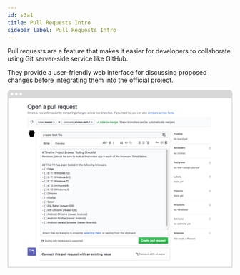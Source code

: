 ```yaml
---
id: s3a1
title: Pull Requests Intro
sidebar_label: Pull Requests Intro
---
```


Pull requests are a feature that makes it easier for developers to collaborate using Git server-side service like GitHub.

They provide a user-friendly web interface for discussing proposed changes before integrating them into the official project.

![xxx](https://raw.githubusercontent.com/ChickenKyiv/awesome-git-article/master/img/PR/PR-template.png)
